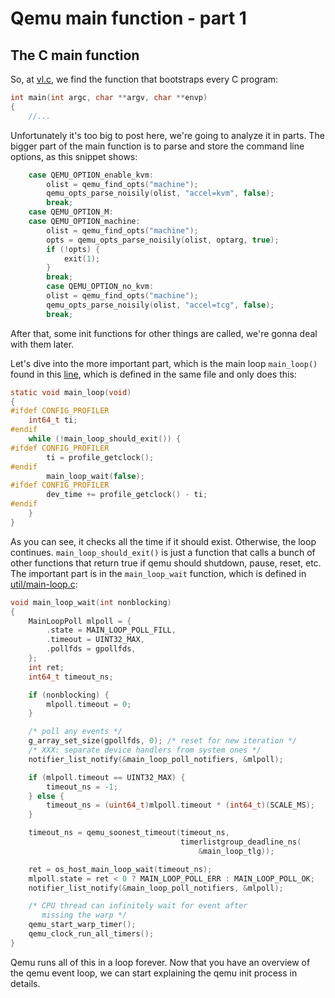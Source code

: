 Qemu main function - part 1
================================================================================

The C main function
--------------------------------------------------------------------------------

So, at [vl.c](https://github.com/qemu/qemu/blob/stable-4.1/vl.c#L2857), we find the function that bootstraps every C program:

```C
int main(int argc, char **argv, char **envp)
{
    //...
```

Unfortunately it's too big to post here, we're going to analyze it in parts. The bigger part of the main function is to parse and store the command line options, as this snippet shows:

```C
    case QEMU_OPTION_enable_kvm:
        olist = qemu_find_opts("machine");
        qemu_opts_parse_noisily(olist, "accel=kvm", false);
        break;
    case QEMU_OPTION_M:
    case QEMU_OPTION_machine:
        olist = qemu_find_opts("machine");
        opts = qemu_opts_parse_noisily(olist, optarg, true);
        if (!opts) {
            exit(1);
        }
        break;
        case QEMU_OPTION_no_kvm:
        olist = qemu_find_opts("machine");
        qemu_opts_parse_noisily(olist, "accel=tcg", false);
        break;
```
After that, some init functions for other things are called, we're gonna deal with them later.


Let's dive into the more important part, which is the main loop `main_loop()` found in this [line](https://github.com/qemu/qemu/blob/stable-4.1/vl.c#L4473), which is defined in the same file and only does this:

```C
static void main_loop(void)
{
#ifdef CONFIG_PROFILER
    int64_t ti;
#endif
    while (!main_loop_should_exit()) {
#ifdef CONFIG_PROFILER
        ti = profile_getclock();
#endif
        main_loop_wait(false);
#ifdef CONFIG_PROFILER
        dev_time += profile_getclock() - ti;
#endif
    }
}
```

As you can see, it checks all the time if it should exist. Otherwise, the loop continues. `main_loop_should_exit()` is just a function that calls a bunch of other functions that return true if qemu should shutdown, pause, reset, etc. The important part is in the `main_loop_wait` function, which is defined in [util/main-loop.c](https://github.com/qemu/qemu/blob/stable-4.1/util/main-loop.c#L488):

```C
void main_loop_wait(int nonblocking)
{
    MainLoopPoll mlpoll = {
        .state = MAIN_LOOP_POLL_FILL,
        .timeout = UINT32_MAX,
        .pollfds = gpollfds,
    };
    int ret;
    int64_t timeout_ns;

    if (nonblocking) {
        mlpoll.timeout = 0;
    }

    /* poll any events */
    g_array_set_size(gpollfds, 0); /* reset for new iteration */
    /* XXX: separate device handlers from system ones */
    notifier_list_notify(&main_loop_poll_notifiers, &mlpoll);

    if (mlpoll.timeout == UINT32_MAX) {
        timeout_ns = -1;
    } else {
        timeout_ns = (uint64_t)mlpoll.timeout * (int64_t)(SCALE_MS);
    }

    timeout_ns = qemu_soonest_timeout(timeout_ns,
                                      timerlistgroup_deadline_ns(
                                          &main_loop_tlg));

    ret = os_host_main_loop_wait(timeout_ns);
    mlpoll.state = ret < 0 ? MAIN_LOOP_POLL_ERR : MAIN_LOOP_POLL_OK;
    notifier_list_notify(&main_loop_poll_notifiers, &mlpoll);

    /* CPU thread can infinitely wait for event after
       missing the warp */
    qemu_start_warp_timer();
    qemu_clock_run_all_timers();
}
```

Qemu runs all of this in a loop forever. Now that you have an overview of the qemu event loop, we can start explaining the qemu init process in details.
